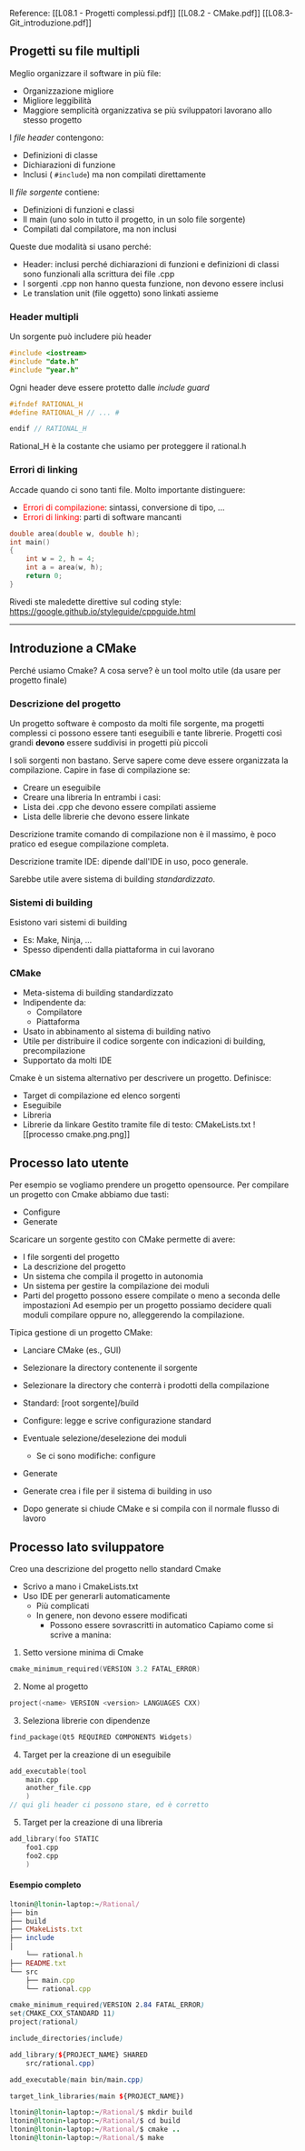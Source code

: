 Reference:
[[L08.1 - Progetti complessi.pdf]]
[[L08.2 - CMake.pdf]]
[[L08.3-Git_introduzione.pdf]]
## Progetti su file multipli
Meglio organizzare il software in più file:
- Organizzazione migliore
- Migliore leggibilità
- Maggiore semplicità organizzativa se più sviluppatori lavorano allo stesso progetto

I *file header* contengono:
- Definizioni di classe
- Dichiarazioni di funzione
- Inclusi ( `#include`) ma non compilati direttamente

Il *file sorgente* contiene:
- Definizioni di funzioni e classi
- Il main (uno solo in tutto il progetto, in un solo file sorgente)
- Compilati dal compilatore, ma non inclusi 

Queste due modalità si usano perché:
- Header: inclusi perché dichiarazioni di funzioni e definizioni di classi sono funzionali alla scrittura dei file .cpp 
- I sorgenti .cpp non hanno questa funzione, non devono essere inclusi 
- Le translation unit (file oggetto) sono linkati assieme

### Header multipli
Un sorgente può includere più header

```c++
#include <iostream> 
#include "date.h" 
#include "year.h"
```

Ogni header deve essere protetto dalle *include guard*
```c++
#ifndef RATIONAL_H 
#define RATIONAL_H // ... #

endif // RATIONAL_H
```
Rational_H è la costante che usiamo per proteggere il rational.h

### Errori di linking
Accade quando ci sono tanti file. Molto importante distinguere:
- <span style="color:#ff0000">Errori di compilazione</span>: sintassi, conversione di tipo, ...
- <span style="color:#ff0000">Errori di linking</span>: parti di software mancanti
```c++
double area(double w, double h); 
int main() 
{ 
	int w = 2, h = 4; 
	int a = area(w, h); 
	return 0; 
}
```

Rivedi ste maledette direttive sul coding style: https://google.github.io/styleguide/cppguide.html

---
## Introduzione a CMake
Perché usiamo Cmake? A cosa serve?
è un tool molto utile (da usare per progetto finale)
### Descrizione del progetto
Un progetto software è composto da molti file sorgente, ma progetti complessi ci possono essere tanti eseguibili e tante librerie.
Progetti così grandi **devono** essere suddivisi in progetti più piccoli

I soli sorgenti non bastano. Serve sapere come deve essere organizzata la compilazione. 
Capire in fase di compilazione se:
- Creare un eseguibile
- Creare una libreria
In entrambi i casi:
-  Lista dei .cpp che devono essere compilati assieme
- Lista delle librerie che devono essere linkate

Descrizione tramite comando di compilazione non è il massimo, è poco pratico ed esegue compilazione completa.

Descrizione tramite IDE: dipende dall'IDE in uso, poco generale.

Sarebbe utile avere sistema di building *standardizzato*.
### Sistemi di building
Esistono vari sistemi di building 
- Es: Make, Ninja, ... 
- Spesso dipendenti dalla piattaforma in cui lavorano

### CMake
- Meta-sistema di building standardizzato
- Indipendente da:
	- Compilatore 
	- Piattaforma
- Usato in abbinamento al sistema di building nativo
- Utile per distribuire il codice sorgente con indicazioni di building, precompilazione
- Supportato da molti IDE

Cmake è un sistema alternativo per descrivere un progetto. Definisce:
- Target di compilazione ed elenco sorgenti 
- Eseguibile 
- Libreria 
- Librerie da linkare
Gestito tramite file di testo: CMakeLists.txt
![[processo cmake.png.png]]

## Processo lato utente
Per esempio se vogliamo prendere un progetto opensource.
Per compilare un progetto con Cmake abbiamo due tasti:
- Configure
- Generate

Scaricare un sorgente gestito con CMake permette di avere: 
- I file sorgenti del progetto 
- La descrizione del progetto 
- Un sistema che compila il progetto in autonomia 
- Un sistema per gestire la compilazione dei moduli 
- Parti del progetto possono essere compilate o meno a seconda delle impostazioni
Ad esempio per un progetto possiamo decidere quali moduli compilare oppure no, alleggerendo la compilazione.

Tipica gestione di un progetto CMake:
- Lanciare CMake (es., GUI) 
- Selezionare la directory contenente il sorgente 
- Selezionare la directory che conterrà i prodotti della compilazione 
- Standard: [root sorgente]/build 
- Configure: legge e scrive configurazione standard
- Eventuale selezione/deselezione dei moduli 
	- Se ci sono modifiche: configure 
- Generate

- Generate crea i file per il sistema di building in uso 
- Dopo generate si chiude CMake e si compila con il normale flusso di lavoro

## Processo lato sviluppatore
Creo una descrizione del progetto nello standard Cmake
- Scrivo a mano i CmakeLists.txt
- Uso IDE per generarli automaticamente
	- Più complicati
	- In genere, non devono essere modificati
		- Possono essere sovrascritti in automatico
Capiamo come si scrive a manina:

1. Setto versione minima di Cmake
```c++
cmake_minimum_required(VERSION 3.2 FATAL_ERROR)
```
2. Nome al progetto
```c++
project(<name> VERSION <version> LANGUAGES CXX)
```
3. Seleziona librerie con dipendenze
```c++
find_package(Qt5 REQUIRED COMPONENTS Widgets)
```
4. Target per la creazione di un eseguibile
```c++
add_executable(tool
	main.cpp
	another_file.cpp		  
	)
// qui gli header ci possono stare, ed è corretto
```
5. Target per la creazione di una libreria 
```c++
add_library(foo STATIC
	foo1.cpp	
	foo2.cpp
	)
```

#### Esempio completo

```ruby
ltonin@ltonin-laptop:~/Rational/ 
├── bin 
├── build 
├── CMakeLists.txt 
├── include 
│ 
	└── rational.h 
├── README.txt 
└── src 
	├── main.cpp 
	└── rational.cpp
```

```scss
cmake_minimum_required(VERSION 2.84 FATAL_ERROR) 
set(CMAKE_CXX_STANDARD 11) 
project(rational) 

include_directories(include) 

add_library(${PROJECT_NAME} SHARED 
	src/rational.cpp) 

add_executable(main bin/main.cpp) 

target_link_libraries(main ${PROJECT_NAME})
```

```ruby
ltonin@ltonin-laptop:~/Rational/$ mkdir build 
ltonin@ltonin-laptop:~/Rational/$ cd build 
ltonin@ltonin-laptop:~/Rational/$ cmake .. 
ltonin@ltonin-laptop:~/Rational/$ make
```
